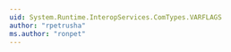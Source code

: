 ```yaml
---
uid: System.Runtime.InteropServices.ComTypes.VARFLAGS
author: "rpetrusha"
ms.author: "ronpet"
---
```

